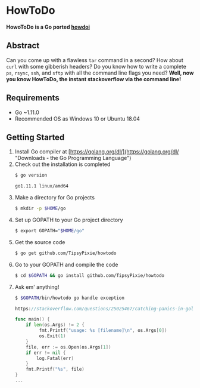 # HowToDo

**HowoToDo is a Go ported [howdoi](https://github.com/gleitz/howdoi "gleitz/howdoi")**

## Abstract

Can you come up with a flawless `tar` command in a second? How about `curl` with some gibberish headers? Do you know how to write a complete `ps`, `rsync`, `ssh`, and `sftp` with all the command line flags you need? **Well, now you know HowToDo, the instant stackoverflow via the command line!**   

## Requirements

* Go ~1.11.0
* Recommended OS as Windows 10 or Ubuntu 18.04

## Getting Started

1. Install Go compiler at [https://golang.org/dl/](https://golang.org/dl/ "Downloads - the Go Programming Language")
1. Check out the installation is completed
   ```bash
   $ go version
   ```
   ```bash
   go1.11.1 linux/amd64
   ```
1. Make a directory for Go projects
   ```bash
   $ mkdir -p $HOME/go
   ```
1. Set up GOPATH to your Go project directory
   ```bash
   $ export GOPATH="$HOME/go"
   ```
1. Get the source code
   ```bash
   $ go get github.com/TipsyPixie/howtodo
   ```
1. Go to your GOPATH and compile the code
   ```bash
   $ cd $GOPATH && go install github.com/TipsyPixie/howtodo
   ```
1. Ask em' anything!
   ```bash
   $ $GOPATH/bin/howtodo go handle exception
   ```
   ```go
   https://stackoverflow.com/questions/25025467/catching-panics-in-golang
   
   func main() {
       if len(os.Args) != 2 {
            fmt.Printf("usage: %s [filename]\n", os.Args[0])
            os.Exit(1)
       }
       file, err := os.Open(os.Args[1])
       if err != nil {
           log.Fatal(err)
       }
       fmt.Printf("%s", file)
   }
   ...
   ```
